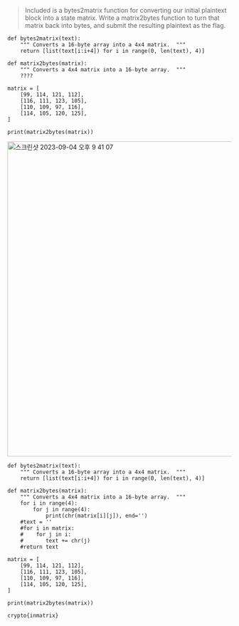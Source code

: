 >Included is a bytes2matrix function for converting our initial plaintext block into a state matrix. Write a matrix2bytes function to turn that matrix back into bytes, and submit the resulting plaintext as the flag.

```
def bytes2matrix(text):
    """ Converts a 16-byte array into a 4x4 matrix.  """
    return [list(text[i:i+4]) for i in range(0, len(text), 4)]

def matrix2bytes(matrix):
    """ Converts a 4x4 matrix into a 16-byte array.  """
    ????

matrix = [
    [99, 114, 121, 112],
    [116, 111, 123, 105],
    [110, 109, 97, 116],
    [114, 105, 120, 125],
]

print(matrix2bytes(matrix))
```

<img width="707" alt="스크린샷 2023-09-04 오후 9 41 07" src="https://github.com/king-raccoon/king-raccoon/assets/78426205/18c27a49-0bc9-4fb3-b622-302fed966695">

```
def bytes2matrix(text):
    """ Converts a 16-byte array into a 4x4 matrix.  """
    return [list(text[i:i+4]) for i in range(0, len(text), 4)]

def matrix2bytes(matrix):
    """ Converts a 4x4 matrix into a 16-byte array.  """
    for i in range(4):
        for j in range(4):
            print(chr(matrix[i][j]), end='')
	#text = ''
    #for i in matrix:
    #    for j in i:
    #       text += chr(j)
    #return text

matrix = [
    [99, 114, 121, 112],
    [116, 111, 123, 105],
    [110, 109, 97, 116],
    [114, 105, 120, 125],
]

print(matrix2bytes(matrix))
```

`crypto{inmatrix}`